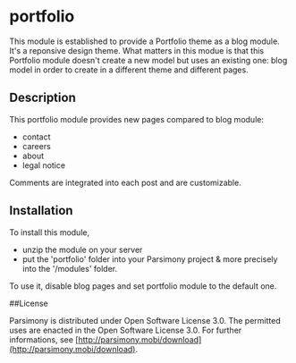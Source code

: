 portfolio
=========

This module is established to provide a Portfolio theme as a blog module.
It's a reponsive design theme.
What matters in this modue is that this Portfolio module doesn't create a new model but uses an existing one: blog model in order to create in a different theme and different pages.

## Description

This portfolio module provides new pages compared to blog module:
* contact
* careers
* about
* legal notice

Comments are integrated into each post and are customizable.




## Installation

To install this module, 
* unzip the module on your server
* put the 'portfolio' folder into your Parsimony project & more precisely into the '/modules' folder.

To use it, disable blog pages and set portfolio module to the default one.


##License

Parsimony is distributed under Open Software License 3.0. The permitted uses are enacted in the Open Software License 3.0.
For further informations, see [http://parsimony.mobi/download](http://parsimony.mobi/download).

